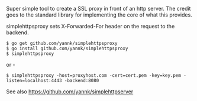 Super simple tool to create a SSL proxy in front of an http server.
The credit goes to the standard library for implementing the core of
what this provides.

simplehttpsproxy sets X-Forwarded-For header on the request to the backend.

    $ go get github.com/yannk/simplehttpsproxy
    $ go install github.com/yannk/simplehttpsproxy
    $ simplehttpsproxy

or -

    $ simplehttpsproxy -host=proxyhost.com -cert=cert.pem -key=key.pem -listen=localhost:4443 -backend:8080

See also https://github.com/yannk/simplehttpserver
